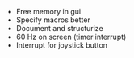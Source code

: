 + Free memory in gui
+ Specify macros better
+ Document and structurize 
+ 60 Hz on screen (timer interrupt)
+ Interrupt for joystick button